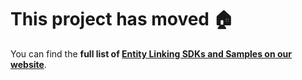 This project has moved :house:
====================================
You can find the **full list of [Entity Linking SDKs and Samples on our website](https://www.microsoft.com/cognitive-services/en-us/SDK-Sample?api=entity%20linking)**.
